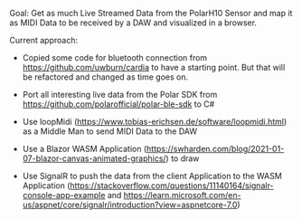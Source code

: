 Goal: Get as much Live Streamed Data from the PolarH10 Sensor and map it as MIDI Data to be received by a DAW and visualized in a browser.

Current approach:
* Copied some code for bluetooth connection from https://github.com/uwburn/cardia to have a starting point. But that will be refactored and changed as time goes on.
* Port all interesting live data from the Polar SDK from https://github.com/polarofficial/polar-ble-sdk to C#
* Use loopMidi (https://www.tobias-erichsen.de/software/loopmidi.html) as a Middle Man to send MIDI Data to the DAW 

* Use a Blazor WASM Application (https://swharden.com/blog/2021-01-07-blazor-canvas-animated-graphics/) to draw
* Use SignalR to push the data from the client Application to the WASM Application (https://stackoverflow.com/questions/11140164/signalr-console-app-example and https://learn.microsoft.com/en-us/aspnet/core/signalr/introduction?view=aspnetcore-7.0)